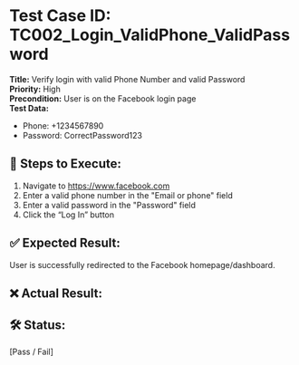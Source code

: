# Test Case ID: TC002_Login_ValidPhone_ValidPassword

**Title:** Verify login with valid Phone Number and valid Password  
**Priority:** High  
**Precondition:** User is on the Facebook login page  
**Test Data:**  
- Phone: +1234567890  
- Password: CorrectPassword123  

## 🔎 Steps to Execute:
1. Navigate to https://www.facebook.com  
2. Enter a valid phone number in the "Email or phone" field  
3. Enter a valid password in the "Password" field  
4. Click the “Log In” button

## ✅ Expected Result:
User is successfully redirected to the Facebook homepage/dashboard.

## ❌ Actual Result:


## 🛠️ Status:
[Pass / Fail]
